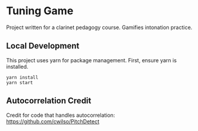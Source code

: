 # Tuning Game

Project written for a clarinet pedagogy course. Gamifies intonation practice.

## Local Development

This project uses yarn for package management. First, ensure yarn is installed.

```
yarn install
yarn start
```

## Autocorrelation Credit
Credit for code that handles autocorrelation: https://github.com/cwilso/PitchDetect
